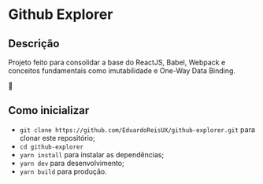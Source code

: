 # Github Explorer

## Descrição

Projeto feito para consolidar a base do ReactJS, Babel, Webpack e conceitos fundamentais como imutabilidade e One-Way Data Binding.

🚀

## Como inicializar

- `git clone https://github.com/EduardoReisUX/github-explorer.git` para clonar este repositório;
- `cd github-explorer`
- `yarn install` para instalar as dependências;
- `yarn dev` para desenvolvimento;
- `yarn build` para produção.
